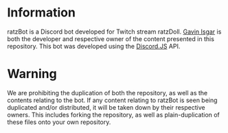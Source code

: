 # Information
ratzBot is a Discord bot developed for Twitch stream ratzDoll. <a href="https://www.github.com/gisgar3">Gavin Isgar</a> is both the developer and respective owner of the content presented in this repository. This bot was developed using the <a href="https://www.github.com/discordjs/discord.js/">Discord.JS</a> API.

# Warning  
We are prohibiting the duplication of both the repository, as well as the contents relating to the bot. If any content relating to ratzBot is seen being duplicated and/or distributed, it will be taken down by their respective owners. This includes forking the repository, as well as plain-duplication of these files onto your own repository.
